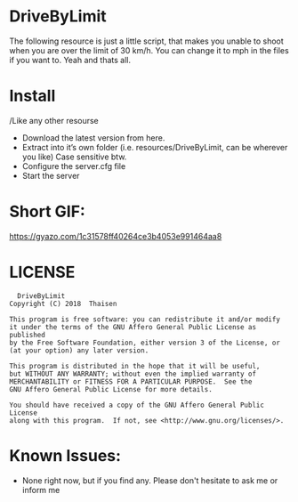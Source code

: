 # DriveByLimit
The following resource is just a little script, that makes you unable to shoot when you are over the limit of 30 km/h. You can change it to mph in the files if you want to. Yeah and thats all. 

# Install
/Like any other resourse
* Download the latest version from here.
* Extract into it’s own folder (i.e. resources/DriveByLimit, can be wherever you like) Case sensitive btw.
* Configure the server.cfg file
* Start the server

# Short GIF:

https://gyazo.com/1c31578ff40264ce3b4053e991464aa8 

# LICENSE
	  DriveByLimit
    Copyright (C) 2018  Thaisen

    This program is free software: you can redistribute it and/or modify
    it under the terms of the GNU Affero General Public License as published
    by the Free Software Foundation, either version 3 of the License, or
    (at your option) any later version.

    This program is distributed in the hope that it will be useful,
    but WITHOUT ANY WARRANTY; without even the implied warranty of
    MERCHANTABILITY or FITNESS FOR A PARTICULAR PURPOSE.  See the
    GNU Affero General Public License for more details.

    You should have received a copy of the GNU Affero General Public License
    along with this program.  If not, see <http://www.gnu.org/licenses/>.
    
  
  
  # Known Issues:
  * None right now, but if you find any. Please don't hesitate to ask me or inform me


    
    
    
